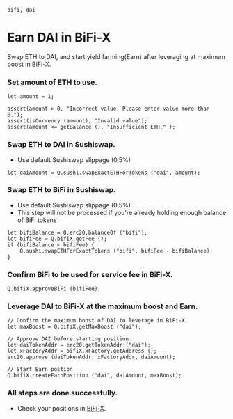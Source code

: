 ```meta-Currency
bifi, dai
```

# Earn DAI in BiFi-X

Swap ETH to DAI, and start yield farming(Earn) after leveraging at maximum boost in BiFi-X.

### Set amount of ETH to use.

```input ETH
let amount = 1;
```

```input-Verify
assert(amount > 0, "Incorrect value. Please enter value more than 0.");
assert(isCurrency (amount), "Invalid value");
assert(amount <= getBalance (), "Insufficient ETH." );
```

### Swap ETH to DAI in Sushiswap.

- Use default Sushiswap slippage (0.5%)

```taster
let daiAmount = Q.sushi.swapExactETHForTokens ("dai", amount);
```

### Swap ETH to BiFi in Sushiswap.

- Use default Sushiswap slippage (0.5%)
- This step will not be processed if you're already holding enough balance of BiFi tokens

```taster
let bifiBalance = Q.erc20.balanceOf ("bifi");
let bifiFee = Q.bifiX.getFee ();
if (bifiBalance < bifiFee) {
    Q.sushi.swapETHForExactTokens ("bifi", bifiFee - bifiBalance);
}
```

### Confirm BiFi to be used for service fee in BiFi-X.

```taster
Q.bifiX.approveBiFi (bifiFee);
```

### Leverage DAI to BiFi-X at the maximum boost and Earn.

```taster
// Confirm the maximum boost of DAI to leverage in BiFi-X.
let maxBoost = Q.bifiX.getMaxBoost ("dai");

// Approve DAI before starting position.
let daiTokenAddr = erc20.getTokenAddr ("dai");
let xFactoryAddr = bifiX.xFactory.getAddress ();
erc20.approve (daiTokenAddr, xFactoryAddr, daiAmount);

// Start Earn postion
Q.bifiX.createEarnPosition ("dai", daiAmount, maxBoost);
```

### All steps are done successfully.

- Check your positions in [BiFi-X](https://x.bifi.finance/).
